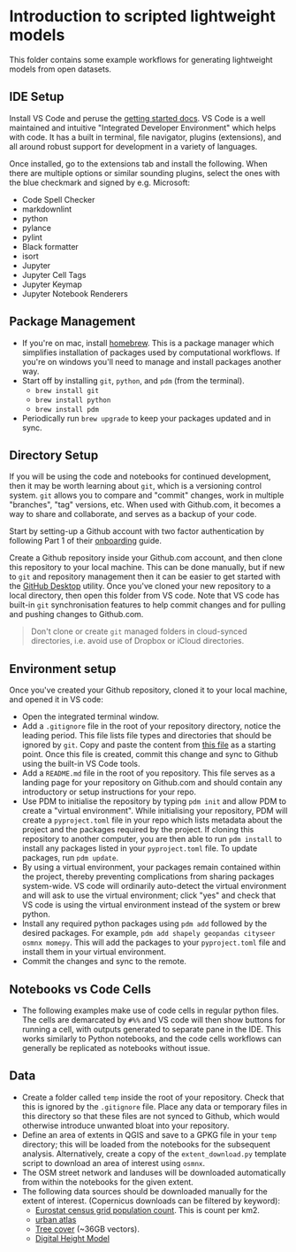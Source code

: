 # Introduction to scripted lightweight models

This folder contains some example workflows for generating lightweight models from open datasets.

## IDE Setup

Install VS Code and peruse the [getting started docs](https://code.visualstudio.com/docs/introvideos/basics). VS Code is a well maintained and intuitive "Integrated Developer Environment" which helps with code. It has a built in terminal, file navigator, plugins (extensions), and all around robust support for development in a variety of languages.

Once installed, go to the extensions tab and install the following. When there are multiple options or similar sounding plugins, select the ones with the blue checkmark and signed by e.g. Microsoft:

- Code Spell Checker
- markdownlint
- python
- pylance
- pylint
- Black formatter
- isort
- Jupyter
- Jupyter Cell Tags
- Jupyter Keymap
- Jupyter Notebook Renderers

## Package Management

- If you're on mac, install [homebrew](https://brew.sh). This is a package manager which simplifies installation of packages used by computational workflows. If you're on windows you'll need to manage and install packages another way.
- Start off by installing `git`, `python`, and `pdm` (from the terminal).
  - `brew install git`
  - `brew install python`
  - `brew install pdm`
- Periodically run `brew upgrade` to keep your packages updated and in sync.

## Directory Setup

If you will be using the code and notebooks for continued development, then it may be worth learning about `git`, which is a versioning control system. `git` allows you to compare and "commit" changes, work in multiple "branches", "tag" versions, etc. When used with Github.com, it becomes a way to share and collaborate, and serves as a backup of your code.

Start by setting-up a Github account with two factor authentication by following Part 1 of their [onboarding](https://docs.github.com/en/get-started/onboarding/getting-started-with-your-github-account) guide.

Create a Github repository inside your Github.com account, and then clone this repository to your local machine. This can be done manually, but if new to `git` and repository management then it can be easier to get started with the [GitHub Desktop](https://desktop.github.com) utility. Once you've cloned your new repository to a local directory, then open this folder from VS code. Note that VS code has built-in `git` synchronisation features to help commit changes and for pulling and pushing changes to Github.com.

> Don't clone or create `git` managed folders in cloud-synced directories, i.e. avoid use of Dropbox or iCloud directories.

## Environment setup

Once you've created your Github repository, cloned it to your local machine, and opened it in VS code:

- Open the integrated terminal window.
- Add a `.gitignore` file in the root of your repository directory, notice the leading period. This file lists file types and directories that should be ignored by `git`. Copy and paste the content from [this file](https://github.com/UCL/ba-ebdp-toolkit/blob/main/.gitignore) as a starting point. Once this file is created, commit this change and sync to Github using the built-in VS Code tools.
- Add a `README.md` file in the root of you repository. This file serves as a landing page for your repository on Github.com and should contain any introductory or setup instructions for your repo.
- Use PDM to initialise the repository by typing `pdm init` and allow PDM to create a "virtual environment". While initialising your repository, PDM will create a `pyproject.toml` file in your repo which lists metadata about the project and the packages required by the project. If cloning this repository to another computer, you are then able to run `pdm install` to install any packages listed in your `pyproject.toml` file. To update packages, run `pdm update`.
- By using a virtual environment, your packages remain contained within the project, thereby preventing complications from sharing packages system-wide. VS code will ordinarily auto-detect the virtual environment and will ask to use the virtual environment; click "yes" and check that VS code is using the virtual environment instead of the system or brew python.
- Install any required python packages using `pdm add` followed by the desired packages. For example, `pdm add shapely geopandas cityseer osmnx momepy`. This will add the packages to your `pyproject.toml` file and install them in your virtual environment.
- Commit the changes and sync to the remote.

## Notebooks vs Code Cells

- The following examples make use of code cells in regular python files. The cells are demarcated by `#%%` and VS code will then show buttons for running a cell, with outputs generated to separate pane in the IDE. This works similarly to Python notebooks, and the code cells workflows can generally be replicated as notebooks without issue.

## Data

- Create a folder called `temp` inside the root of your repository. Check that this is ignored by the `.gitignore` file. Place any data or temporary files in this directory so that these files are not synced to Github, which would otherwise introduce unwanted bloat into your repository.
- Define an area of extents in QGIS and save to a GPKG file in your `temp` directory; this will be loaded from the notebooks for the subsequent analysis. Alternatively, create a copy of the `extent_download.py` template script to download an area of interest using `osmnx`.
- The OSM street network and landuses will be downloaded automatically from within the notebooks for the given extent.
- The following data sources should be downloaded manually for the extent of interest. (Copernicus downloads can be filtered by keyword):
  - [Eurostat census grid population count](https://ec.europa.eu/eurostat/web/gisco/geodata/reference-data/population-distribution-demography/geostat#geostat11). This is count per km2.
  - [urban atlas](https://land.copernicus.eu/local/urban-atlas/urban-atlas-2018)
  - [Tree cover](https://land.copernicus.eu/local/urban-atlas/street-tree-layer-stl-2018) (~36GB vectors).
  - [Digital Height Model](https://land.copernicus.eu/local/urban-atlas/building-height-2012)
